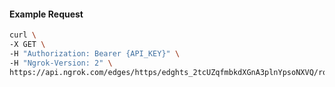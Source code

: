 <!-- Code generated for API Clients. DO NOT EDIT. -->

#### Example Request

```bash
curl \
-X GET \
-H "Authorization: Bearer {API_KEY}" \
-H "Ngrok-Version: 2" \
https://api.ngrok.com/edges/https/edghts_2tcUZqfmbkdXGnA3plnYpsoNXVQ/routes/edghtsrt_2tcUZquSohCq5I70sQut9kEV6BR/compression
```

